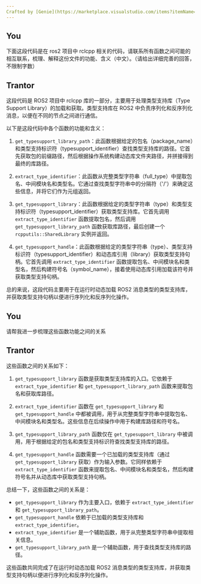 ```yaml
---
Crafted by [Genie](https://marketplace.visualstudio.com/items?itemName=genieai.chatgpt-vscode)
---
```


## You

下面这段代码是在 ros2 项目中 rclcpp 相关的代码，请联系所有函数之间可能的相互联系，梳理、解释这份文件的功能、含义（中文）。（请给出详细完善的回答，不限制字数）

## Trantor

这段代码是 ROS2 项目中 rclcpp 库的一部分，主要用于处理类型支持库（Type Support Library）的加载和获取。类型支持库在 ROS2 中负责序列化和反序列化消息，以便在不同的节点之间进行通信。

以下是这段代码中各个函数的功能和含义：

1. `get_typesupport_library_path`：此函数根据给定的包名（package_name）和类型支持标识符（typesupport_identifier）查找类型支持库的路径。它首先获取包的前缀路径，然后根据操作系统构建动态库文件夹路径，并拼接得到最终的库路径。

2. `extract_type_identifier`：此函数从完整类型字符串（full_type）中提取包名、中间模块名和类型名。它通过查找类型字符串中的分隔符（'/'）来确定这些信息，并将它们作为元组返回。

3. `get_typesupport_library`：此函数根据给定的类型字符串（type）和类型支持标识符（typesupport_identifier）获取类型支持库。它首先调用 `extract_type_identifier` 函数提取包名，然后调用 `get_typesupport_library_path` 函数获取库路径，最后创建一个 `rcpputils::SharedLibrary` 实例并返回。

4. `get_typesupport_handle`：此函数根据给定的类型字符串（type）、类型支持标识符（typesupport_identifier）和动态库引用（library）获取类型支持句柄。它首先调用 `extract_type_identifier` 函数提取包名、中间模块名和类型名，然后构建符号名（symbol_name），接着使用动态库引用加载该符号并获取类型支持句柄。

总的来说，这段代码主要用于在运行时动态加载 ROS2 消息类型的类型支持库，并获取类型支持句柄以便进行序列化和反序列化操作。

## You

请帮我进一步梳理这些函数功能之间的关系

## Trantor

这些函数之间的关系如下：

1. `get_typesupport_library` 函数是获取类型支持库的入口。它依赖于 `extract_type_identifier` 和 `get_typesupport_library_path` 函数来提取包名和获取库路径。

2. `extract_type_identifier` 函数在 `get_typesupport_library` 和 `get_typesupport_handle` 中都被调用，用于从完整类型字符串中提取包名、中间模块名和类型名。这些信息在后续操作中用于构建库路径和符号名。

3. `get_typesupport_library_path` 函数仅在 `get_typesupport_library` 中被调用，用于根据给定的包名和类型支持标识符查找类型支持库的路径。

4. `get_typesupport_handle` 函数需要一个已加载的类型支持库（通过 `get_typesupport_library` 获取）作为输入参数。它同样依赖于 `extract_type_identifier` 函数来提取包名、中间模块名和类型名，然后构建符号名并从动态库中获取类型支持句柄。

总结一下，这些函数之间的关系是：

- `get_typesupport_library` 作为主要入口，依赖于 `extract_type_identifier` 和 `get_typesupport_library_path`。
- `get_typesupport_handle` 依赖于已加载的类型支持库和 `extract_type_identifier`。
- `extract_type_identifier` 是一个辅助函数，用于从完整类型字符串中提取相关信息。
- `get_typesupport_library_path` 是一个辅助函数，用于查找类型支持库的路径。

这些函数共同完成了在运行时动态加载 ROS2 消息类型的类型支持库，并获取类型支持句柄以便进行序列化和反序列化操作。
